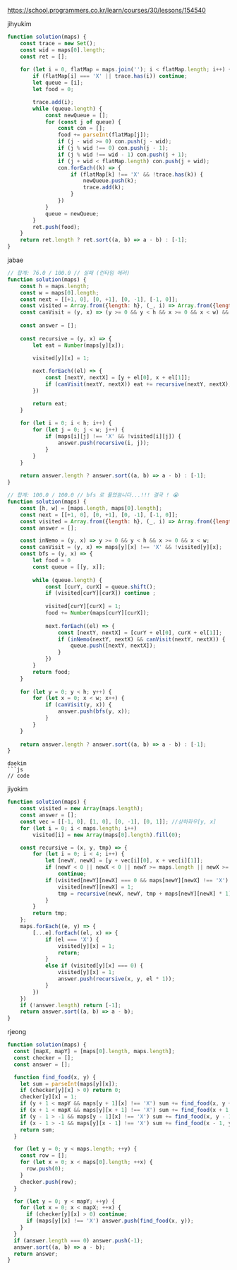 https://school.programmers.co.kr/learn/courses/30/lessons/154540

jihyukim
```js
function solution(maps) {
    const trace = new Set();
    const wid = maps[0].length;
    const ret = [];
    
    for (let i = 0, flatMap = maps.join(''); i < flatMap.length; i++) {
        if (flatMap[i] === 'X' || trace.has(i)) continue;
        let queue = [i];
        let food = 0;

        trace.add(i);
        while (queue.length) {
            const newQueue = [];
            for (const j of queue) {
                const con = [];
                food += parseInt(flatMap[j]);
                if (j - wid >= 0) con.push(j - wid);
                if (j % wid !== 0) con.push(j - 1);
                if (j % wid !== wid - 1) con.push(j + 1);
                if (j + wid < flatMap.length) con.push(j + wid);
                con.forEach((k) => {
                    if (flatMap[k] !== 'X' && !trace.has(k)) {
                        newQueue.push(k);
                        trace.add(k);
                    }
                })
            }
            queue = newQueue;
        }
        ret.push(food);
    }
    return ret.length ? ret.sort((a, b) => a - b) : [-1];
}
```
jabae
```js
// 합계: 76.0 / 100.0 // 실패 (런타임 에러)
function solution(maps) {
    const h = maps.length;
    const w = maps[0].length;
    const next = [[+1, 0], [0, +1], [0, -1], [-1, 0]];
    const visited = Array.from({length: h}, (_, i) => Array.from({length: w}, (_, i) => 0));
    const canVisit = (y, x) => (y >= 0 && y < h && x >= 0 && x < w) && maps[y][x] !== 'X' && !visited[y][x];
    
    const answer = [];
    
    const recursive = (y, x) => {
        let eat = Number(maps[y][x]);

        visited[y][x] = 1;
        
        next.forEach((el) => {
            const [nextY, nextX] = [y + el[0], x + el[1]];
            if (canVisit(nextY, nextX)) eat += recursive(nextY, nextX);   
        })

        return eat;
    }
    
    for (let i = 0; i < h; i++) {
        for (let j = 0; j < w; j++) {
            if (maps[i][j] !== 'X' && !visited[i][j]) {
                answer.push(recursive(i, j));
            }
        }
    }
    
    return answer.length ? answer.sort((a, b) => a - b) : [-1];
}

// 합계: 100.0 / 100.0 // bfs 로 풀었씀니다...!!! 결국 ! 😭
function solution(maps) {
    const [h, w] = [maps.length, maps[0].length];
    const next = [[+1, 0], [0, +1], [0, -1], [-1, 0]];
    const visited = Array.from({length: h}, (_, i) => Array.from({length: w}, (_, i) => 0));
    const answer = [];

    const inNemo = (y, x) => y >= 0 && y < h && x >= 0 && x < w;
    const canVisit = (y, x) => maps[y][x] !== 'X' && !visited[y][x];
    const bfs = (y, x) => {
        let food = 0
        const queue = [[y, x]];
        
        while (queue.length) {
            const [curY, curX] = queue.shift();
            if (visited[curY][curX]) continue ;
            
            visited[curY][curX] = 1;
            food += Number(maps[curY][curX]);
    
            next.forEach((el) => {
                const [nextY, nextX] = [curY + el[0], curX + el[1]];
                if (inNemo(nextY, nextX) && canVisit(nextY, nextX)) {
                    queue.push([nextY, nextX]);
                }
            })
        }
        return food;
    }
    
    for (let y = 0; y < h; y++) {
        for (let x = 0; x < w; x++) {
            if (canVisit(y, x)) {
                answer.push(bfs(y, x));
            }
        }
    }
    
    return answer.length ? answer.sort((a, b) => a - b) : [-1];
}
```
```
daekim
```js
// code
```
jiyokim
```js
function solution(maps) {
    const visited = new Array(maps.length);
    const answer = [];
    const vec = [[-1, 0], [1, 0], [0, -1], [0, 1]]; //상하좌우[y, x]
    for (let i = 0; i < maps.length; i++)
        visited[i] = new Array(maps[0].length).fill(0);

    const recursive = (x, y, tmp) => {
        for (let i = 0; i < 4; i++) {
            let [newY, newX] = [y + vec[i][0], x + vec[i][1]];
            if (newY < 0 || newX < 0 || newY >= maps.length || newX >= maps[0].length)
                continue;
            if (visited[newY][newX] === 0 && maps[newY][newX] !== 'X') {
                visited[newY][newX] = 1;
                tmp = recursive(newX, newY, tmp + maps[newY][newX] * 1);
            }
        }
        return tmp;
    };
    maps.forEach((e, y) => {
        [...e].forEach((el, x) => {
            if (el === 'X') {
                visited[y][x] = 1;
                return;
            }
            else if (visited[y][x] === 0) {
                visited[y][x] = 1;
                answer.push(recursive(x, y, el * 1));
            }
        })
    })
    if (!answer.length) return [-1];
    return answer.sort((a, b) => a - b);
}

```
rjeong
```js
function solution(maps) {
  const [mapX, mapY] = [maps[0].length, maps.length];
  const checker = [];
  const answer = [];

  function find_food(x, y) {
    let sum = parseInt(maps[y][x]);
    if (checker[y][x] > 0) return 0;
    checker[y][x] = 1;
    if (y + 1 < mapY && maps[y + 1][x] !== 'X') sum += find_food(x, y + 1);
    if (x + 1 < mapX && maps[y][x + 1] !== 'X') sum += find_food(x + 1, y);
    if (y - 1 > -1 && maps[y - 1][x] !== 'X') sum += find_food(x, y - 1);
    if (x - 1 > -1 && maps[y][x - 1] !== 'X') sum += find_food(x - 1, y);
    return sum;
  }

  for (let y = 0; y < maps.length; ++y) {
    const row = [];
    for (let x = 0; x < maps[0].length; ++x) {
      row.push(0);
    }
    checker.push(row);
  }

  for (let y = 0; y < mapY; ++y) {
    for (let x = 0; x < mapX; ++x) {
      if (checker[y][x] > 0) continue;
      if (maps[y][x] !== 'X') answer.push(find_food(x, y));
    }
  }
  if (answer.length === 0) answer.push(-1);
  answer.sort((a, b) => a - b);
  return answer;
}
```
